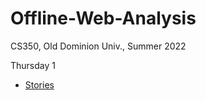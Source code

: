 # Offline-Web-Analysis

CS350, Old Dominion Univ., Summer 2022

Thursday 1

* [Stories](https://trello.com/invite/b/TBR89wEb/ea18b25b95216d7d1f95d55cb45668ef/offline-web-analysis)

